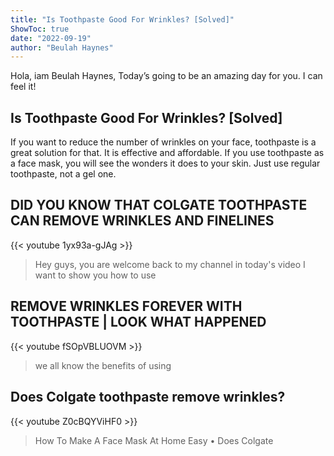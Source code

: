 ```yaml
---
title: "Is Toothpaste Good For Wrinkles? [Solved]"
ShowToc: true 
date: "2022-09-19"
author: "Beulah Haynes" 
---
```


Hola, iam Beulah Haynes, Today’s going to be an amazing day for you. I can feel it!
## Is Toothpaste Good For Wrinkles? [Solved]
If you want to reduce the number of wrinkles on your face, toothpaste is a great solution for that. It is effective and affordable. If you use toothpaste as a face mask, you will see the wonders it does to your skin. Just use regular toothpaste, not a gel one.

## DID YOU KNOW THAT COLGATE TOOTHPASTE CAN REMOVE WRINKLES AND FINELINES
{{< youtube 1yx93a-gJAg >}}
>Hey guys, you are welcome back to my channel in today's video I want to show you how to use 

## REMOVE WRINKLES FOREVER WITH TOOTHPASTE | LOOK WHAT HAPPENED
{{< youtube fSOpVBLUOVM >}}
>we all know the benefits of using 

## Does Colgate toothpaste remove wrinkles?
{{< youtube Z0cBQYViHF0 >}}
>How To Make A Face Mask At Home Easy • Does Colgate 

